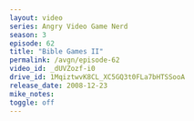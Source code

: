 ```yaml
---
layout: video
series: Angry Video Game Nerd
season: 3
episode: 62
title: "Bible Games II"
permalink: /avgn/episode-62
video_id: _dUVZozf-i0
drive_id: 1MqiztwvK8CL_XC5GQ3t0FLa7bHTSSooA
release_date: 2008-12-23
mike_notes:
toggle: off
---
```

